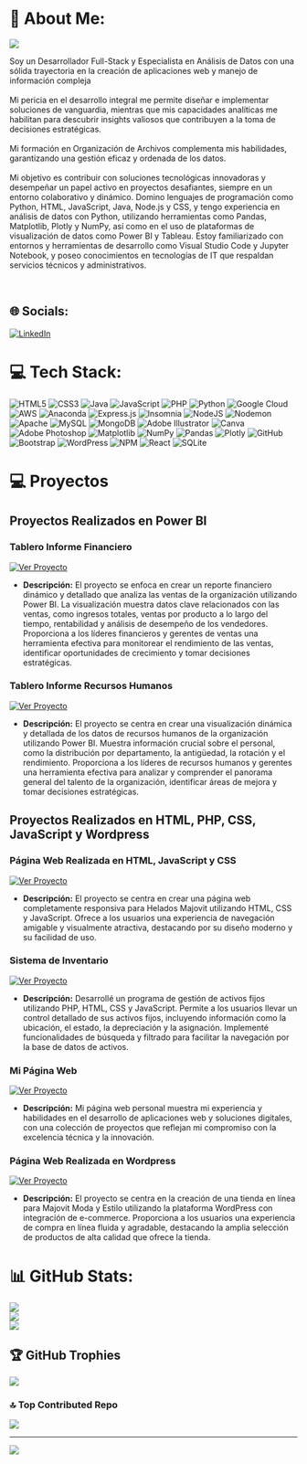 # 💫 About Me:
<img src="https://readme-typing-svg.herokuapp.com?font=Architects+Daughter&color=22EBF7&size=25&center=false&lines=hey!+its+Kaustav;Full+stack+web+developer...;Data+Science+Enthusiast...;Tech+Blogger...;Active+Open+Source+Contributor..."/>

Soy un Desarrollador Full-Stack y Especialista en Análisis de Datos con una sólida trayectoria en la creación de aplicaciones web y manejo de información compleja<br><br>Mi pericia en el desarrollo integral me permite diseñar e implementar soluciones de vanguardia, mientras que mis capacidades analíticas me habilitan para descubrir insights valiosos que contribuyen a la toma de decisiones estratégicas.<br><br>Mi formación en Organización de Archivos complementa mis habilidades, garantizando una gestión eficaz y ordenada de los datos.<br><br>Mi objetivo es contribuir con soluciones tecnológicas innovadoras y desempeñar un papel activo en proyectos desafiantes, siempre en un entorno colaborativo y dinámico. Domino lenguajes de programación como Python, HTML, JavaScript, Java, Node.js y CSS, y tengo experiencia en análisis de datos con Python, utilizando herramientas como Pandas, Matplotlib, Plotly y NumPy, así como en el uso de plataformas de visualización de datos como Power BI y Tableau. Estoy familiarizado con entornos y herramientas de desarrollo como Visual Studio Code y Jupyter Notebook, y poseo conocimientos en tecnologías de IT que respaldan servicios técnicos y administrativos.

</br>

## 🌐 Socials:
[![LinkedIn](https://img.shields.io/badge/LinkedIn-%230077B5.svg?logo=linkedin&logoColor=white)](https://linkedin.com/in/https://www.linkedin.com/in/alexander-olmedo-desarrollador-web-analista-de-datos/) 

# 💻 Tech Stack:
![HTML5](https://img.shields.io/badge/html5-%23E34F26.svg?style=for-the-badge&logo=html5&logoColor=white) ![CSS3](https://img.shields.io/badge/css3-%231572B6.svg?style=for-the-badge&logo=css3&logoColor=white) ![Java](https://img.shields.io/badge/java-%23ED8B00.svg?style=for-the-badge&logo=openjdk&logoColor=white) ![JavaScript](https://img.shields.io/badge/javascript-%23323330.svg?style=for-the-badge&logo=javascript&logoColor=%23F7DF1E) ![PHP](https://img.shields.io/badge/php-%23777BB4.svg?style=for-the-badge&logo=php&logoColor=white) ![Python](https://img.shields.io/badge/python-3670A0?style=for-the-badge&logo=python&logoColor=ffdd54) ![Google Cloud](https://img.shields.io/badge/GoogleCloud-%234285F4.svg?style=for-the-badge&logo=google-cloud&logoColor=white) ![AWS](https://img.shields.io/badge/AWS-%23FF9900.svg?style=for-the-badge&logo=amazon-aws&logoColor=white) ![Anaconda](https://img.shields.io/badge/Anaconda-%2344A833.svg?style=for-the-badge&logo=anaconda&logoColor=white) ![Express.js](https://img.shields.io/badge/express.js-%23404d59.svg?style=for-the-badge&logo=express&logoColor=%2361DAFB) ![Insomnia](https://img.shields.io/badge/Insomnia-black?style=for-the-badge&logo=insomnia&logoColor=5849BE) ![NodeJS](https://img.shields.io/badge/node.js-6DA55F?style=for-the-badge&logo=node.js&logoColor=white) ![Nodemon](https://img.shields.io/badge/NODEMON-%23323330.svg?style=for-the-badge&logo=nodemon&logoColor=%BBDEAD) ![Apache](https://img.shields.io/badge/apache-%23D42029.svg?style=for-the-badge&logo=apache&logoColor=white) ![MySQL](https://img.shields.io/badge/mysql-4479A1.svg?style=for-the-badge&logo=mysql&logoColor=white) ![MongoDB](https://img.shields.io/badge/MongoDB-%234ea94b.svg?style=for-the-badge&logo=mongodb&logoColor=white) ![Adobe Illustrator](https://img.shields.io/badge/adobe%20illustrator-%23FF9A00.svg?style=for-the-badge&logo=adobe%20illustrator&logoColor=white) ![Canva](https://img.shields.io/badge/Canva-%2300C4CC.svg?style=for-the-badge&logo=Canva&logoColor=white) ![Adobe Photoshop](https://img.shields.io/badge/adobe%20photoshop-%2331A8FF.svg?style=for-the-badge&logo=adobe%20photoshop&logoColor=white) ![Matplotlib](https://img.shields.io/badge/Matplotlib-%23ffffff.svg?style=for-the-badge&logo=Matplotlib&logoColor=black) ![NumPy](https://img.shields.io/badge/numpy-%23013243.svg?style=for-the-badge&logo=numpy&logoColor=white) ![Pandas](https://img.shields.io/badge/pandas-%23150458.svg?style=for-the-badge&logo=pandas&logoColor=white) ![Plotly](https://img.shields.io/badge/Plotly-%233F4F75.svg?style=for-the-badge&logo=plotly&logoColor=white) ![GitHub](https://img.shields.io/badge/github-%23121011.svg?style=for-the-badge&logo=github&logoColor=white) ![Bootstrap](https://img.shields.io/badge/bootstrap-%238511FA.svg?style=for-the-badge&logo=bootstrap&logoColor=white) ![WordPress](https://img.shields.io/badge/WordPress-%23117AC9.svg?style=for-the-badge&logo=WordPress&logoColor=white) ![NPM](https://img.shields.io/badge/NPM-%23CB3837.svg?style=for-the-badge&logo=npm&logoColor=white) ![React](https://img.shields.io/badge/react-%2320232a.svg?style=for-the-badge&logo=react&logoColor=%2361DAFB) ![SQLite](https://img.shields.io/badge/sqlite-%2307405e.svg?style=for-the-badge&logo=sqlite&logoColor=white)

# 💻 Proyectos

## Proyectos Realizados en Power BI

### Tablero Informe Financiero
[![Ver Proyecto](https://img.shields.io/badge/Ver%20Proyecto-%23008080.svg?style=for-the-badge&logo=power-bi&logoColor=white)](https://app.powerbi.com/view?r=eyJrIjoiZmZiY2Y0MzMtODEzOS00NDYzLTkyMzItNjI3MTMxNzcwM2UwIiwidCI6ImYxZTMxNmJhLTQ2MWQtNDNmOC05MjZiLWE3ZTM5NDYxYzBkOSJ9)

- **Descripción:** El proyecto se enfoca en crear un reporte financiero dinámico y detallado que analiza las ventas de la organización utilizando Power BI. La visualización muestra datos clave relacionados con las ventas, como ingresos totales, ventas por producto a lo largo del tiempo, rentabilidad y análisis de desempeño de los vendedores. Proporciona a los líderes financieros y gerentes de ventas una herramienta efectiva para monitorear el rendimiento de las ventas, identificar oportunidades de crecimiento y tomar decisiones estratégicas.

### Tablero Informe Recursos Humanos
[![Ver Proyecto](https://img.shields.io/badge/Ver%20Proyecto-%23008080.svg?style=for-the-badge&logo=power-bi&logoColor=white)](https://app.powerbi.com/view?r=eyJrIjoiOWE0MjRmODYtMmQ1MC00ZDE0LWE1MTUtNTk4ZDYyNTlkMGM5IiwidCI6ImYxZTMxNmJhLTQ2MWQtNDNmOC05MjZiLWE3ZTM5NDYxYzBkOSJ9)

- **Descripción:** El proyecto se centra en crear una visualización dinámica y detallada de los datos de recursos humanos de la organización utilizando Power BI. Muestra información crucial sobre el personal, como la distribución por departamento, la antigüedad, la rotación y el rendimiento. Proporciona a los líderes de recursos humanos y gerentes una herramienta efectiva para analizar y comprender el panorama general del talento de la organización, identificar áreas de mejora y tomar decisiones estratégicas.

## Proyectos Realizados en HTML, PHP, CSS, JavaScript y Wordpress

### Página Web Realizada en HTML, JavaScript y CSS
[![Ver Proyecto](https://img.shields.io/badge/Ver%20Proyecto-%23008080.svg?style=for-the-badge&logo=html5&logoColor=white)](https://mitienda.sistemas-majovit.net/)

- **Descripción:** El proyecto se centra en crear una página web completamente responsiva para Helados Majovit utilizando HTML, CSS y JavaScript. Ofrece a los usuarios una experiencia de navegación amigable y visualmente atractiva, destacando por su diseño moderno y su facilidad de uso.

### Sistema de Inventario
[![Ver Proyecto](https://img.shields.io/badge/Ver%20Proyecto-%23008080.svg?style=for-the-badge&logo=php&logoColor=white)](https://activos-fijos.sistemas-majovit.net/index.php)

- **Descripción:** Desarrollé un programa de gestión de activos fijos utilizando PHP, HTML, CSS y JavaScript. Permite a los usuarios llevar un control detallado de sus activos fijos, incluyendo información como la ubicación, el estado, la depreciación y la asignación. Implementé funcionalidades de búsqueda y filtrado para facilitar la navegación por la base de datos de activos.

### Mi Página Web
[![Ver Proyecto](https://img.shields.io/badge/Ver%20Proyecto-%23008080.svg?style=for-the-badge&logo=html5&logoColor=white)](https://sistemas-majovit.net/)

- **Descripción:** Mi página web personal muestra mi experiencia y habilidades en el desarrollo de aplicaciones web y soluciones digitales, con una colección de proyectos que reflejan mi compromiso con la excelencia técnica y la innovación.

### Página Web Realizada en Wordpress
[![Ver Proyecto](https://img.shields.io/badge/Ver%20Proyecto-%23008080.svg?style=for-the-badge&logo=wordpress&logoColor=white)](https://tienda.sistemas-majovit.net/)

- **Descripción:** El proyecto se centra en la creación de una tienda en línea para Majovit Moda y Estilo utilizando la plataforma WordPress con integración de e-commerce. Proporciona a los usuarios una experiencia de compra en línea fluida y agradable, destacando la amplia selección de productos de alta calidad que ofrece la tienda.




# 📊 GitHub Stats:
![](https://github-readme-stats.vercel.app/api?username=sistemas-alex&theme=tokyonight&hide_border=false&include_all_commits=false&count_private=false)<br/>
![](https://github-readme-streak-stats.herokuapp.com/?user=sistemas-alex&theme=tokyonight&hide_border=false)<br/>
![](https://github-readme-stats.vercel.app/api/top-langs/?username=sistemas-alex&theme=tokyonight&hide_border=false&include_all_commits=false&count_private=false&layout=compact)

## 🏆 GitHub Trophies
![](https://github-profile-trophy.vercel.app/?username=sistemas-alex&theme=nord&no-frame=false&no-bg=true&margin-w=4)

### 🔝 Top Contributed Repo
![](https://github-contributor-stats.vercel.app/api?username=sistemas-alex&limit=5&theme=dark&combine_all_yearly_contributions=true)

---
[![](https://visitcount.itsvg.in/api?id=sistemas-alex&icon=0&color=0)](https://visitcount.itsvg.in)

<!-- Proudly created with GPRM ( https://gprm.itsvg.in ) -->
